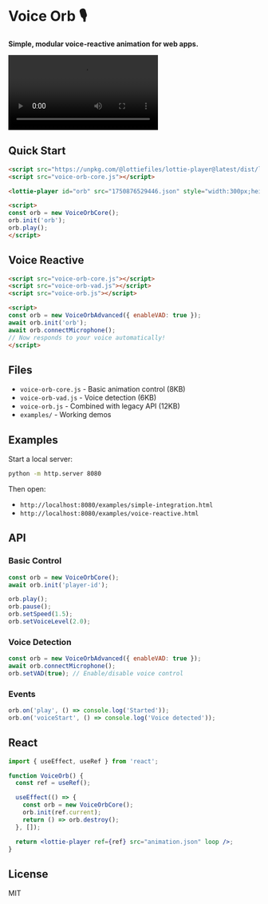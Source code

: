 # Voice Orb 🎙️

**Simple, modular voice-reactive animation for web apps.**

![Voice Orb Demo](1750876529446.mp4)

## Quick Start

```html
<script src="https://unpkg.com/@lottiefiles/lottie-player@latest/dist/lottie-player.js"></script>
<script src="voice-orb-core.js"></script>

<lottie-player id="orb" src="1750876529446.json" style="width:300px;height:300px" loop></lottie-player>

<script>
const orb = new VoiceOrbCore();
orb.init('orb');
orb.play();
</script>
```

## Voice Reactive

```html
<script src="voice-orb-core.js"></script>
<script src="voice-orb-vad.js"></script>
<script src="voice-orb.js"></script>

<script>
const orb = new VoiceOrbAdvanced({ enableVAD: true });
await orb.init('orb');
await orb.connectMicrophone();
// Now responds to your voice automatically!
</script>
```

## Files

- `voice-orb-core.js` - Basic animation control (8KB)
- `voice-orb-vad.js` - Voice detection (6KB)
- `voice-orb.js` - Combined with legacy API (12KB)
- `examples/` - Working demos

## Examples

Start a local server:
```bash
python -m http.server 8080
```

Then open:
- `http://localhost:8080/examples/simple-integration.html`
- `http://localhost:8080/examples/voice-reactive.html`

## API

### Basic Control
```javascript
const orb = new VoiceOrbCore();
await orb.init('player-id');

orb.play();
orb.pause();
orb.setSpeed(1.5);
orb.setVoiceLevel(2.0);
```

### Voice Detection
```javascript
const orb = new VoiceOrbAdvanced({ enableVAD: true });
await orb.connectMicrophone();
orb.setVAD(true); // Enable/disable voice control
```

### Events
```javascript
orb.on('play', () => console.log('Started'));
orb.on('voiceStart', () => console.log('Voice detected'));
```

## React

```jsx
import { useEffect, useRef } from 'react';

function VoiceOrb() {
  const ref = useRef();

  useEffect(() => {
    const orb = new VoiceOrbCore();
    orb.init(ref.current);
    return () => orb.destroy();
  }, []);

  return <lottie-player ref={ref} src="animation.json" loop />;
}
```

## License

MIT
